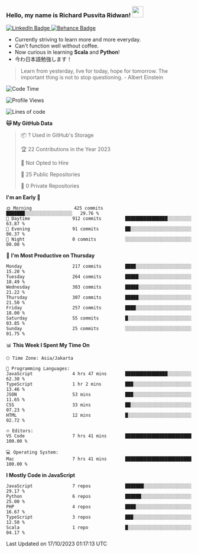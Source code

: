 ### Hello, my name is Richard Pusvita Ridwan! <img src="https://raw.githubusercontent.com/MartinHeinz/MartinHeinz/master/wave.gif" width="30px">


<div id="badges">
  <a href="https://www.linkedin.com/in/richard1998/">
    <img src="https://img.shields.io/badge/richard1998-blue?style=flat&logo=linkedin" alt="LinkedIn Badge"/>
  </a>
  <a href="https://www.behance.net/richardrid3d36">
    <img src="https://img.shields.io/badge/Behance-informational?style=flat&logo=behance" alt="Behance Badge"/>
  </a>
</div>


-  Currently striving to learn more and more everyday.
-  Can't function well without coffee.
-  Now curious in learning **Scala** and **Python**!
-  今わ日本語勉強します！

> Learn from yesterday, live for today, hope for tomorrow. The important thing is not to stop questioning. - Albert Einstein

<!--START_SECTION:waka-->
![Code Time](http://img.shields.io/badge/Code%20Time-64%20hrs%2056%20mins-blue)

![Profile Views](http://img.shields.io/badge/Profile%20Views-0-blue)

![Lines of code](https://img.shields.io/badge/From%20Hello%20World%20I%27ve%20Written-873.6%20thousand%20lines%20of%20code-blue)

**🐱 My GitHub Data** 

> 📦 ? Used in GitHub's Storage 
 > 
> 🏆 22 Contributions in the Year 2023
 > 
> 🚫 Not Opted to Hire
 > 
> 📜 25 Public Repositories 
 > 
> 🔑 0 Private Repositories 
 > 
**I'm an Early 🐤** 

```text
🌞 Morning                425 commits         ███████░░░░░░░░░░░░░░░░░░   29.76 % 
🌆 Daytime                912 commits         ████████████████░░░░░░░░░   63.87 % 
🌃 Evening                91 commits          ██░░░░░░░░░░░░░░░░░░░░░░░   06.37 % 
🌙 Night                  0 commits           ░░░░░░░░░░░░░░░░░░░░░░░░░   00.00 % 
```
📅 **I'm Most Productive on Thursday** 

```text
Monday                   217 commits         ████░░░░░░░░░░░░░░░░░░░░░   15.20 % 
Tuesday                  264 commits         █████░░░░░░░░░░░░░░░░░░░░   18.49 % 
Wednesday                303 commits         █████░░░░░░░░░░░░░░░░░░░░   21.22 % 
Thursday                 307 commits         █████░░░░░░░░░░░░░░░░░░░░   21.50 % 
Friday                   257 commits         ████░░░░░░░░░░░░░░░░░░░░░   18.00 % 
Saturday                 55 commits          █░░░░░░░░░░░░░░░░░░░░░░░░   03.85 % 
Sunday                   25 commits          ░░░░░░░░░░░░░░░░░░░░░░░░░   01.75 % 
```


📊 **This Week I Spent My Time On** 

```text
🕑︎ Time Zone: Asia/Jakarta

💬 Programming Languages: 
JavaScript               4 hrs 47 mins       ████████████████░░░░░░░░░   62.30 % 
TypeScript               1 hr 2 mins         ███░░░░░░░░░░░░░░░░░░░░░░   13.46 % 
JSON                     53 mins             ███░░░░░░░░░░░░░░░░░░░░░░   11.65 % 
CSS                      33 mins             ██░░░░░░░░░░░░░░░░░░░░░░░   07.23 % 
HTML                     12 mins             █░░░░░░░░░░░░░░░░░░░░░░░░   02.72 % 

🔥 Editors: 
VS Code                  7 hrs 41 mins       █████████████████████████   100.00 % 

💻 Operating System: 
Mac                      7 hrs 41 mins       █████████████████████████   100.00 % 
```

**I Mostly Code in JavaScript** 

```text
JavaScript               7 repos             ███████░░░░░░░░░░░░░░░░░░   29.17 % 
Python                   6 repos             ██████░░░░░░░░░░░░░░░░░░░   25.00 % 
PHP                      4 repos             ████░░░░░░░░░░░░░░░░░░░░░   16.67 % 
TypeScript               3 repos             ███░░░░░░░░░░░░░░░░░░░░░░   12.50 % 
Scala                    1 repo              █░░░░░░░░░░░░░░░░░░░░░░░░   04.17 % 
```




 Last Updated on 17/10/2023 01:17:13 UTC
<!--END_SECTION:waka-->
